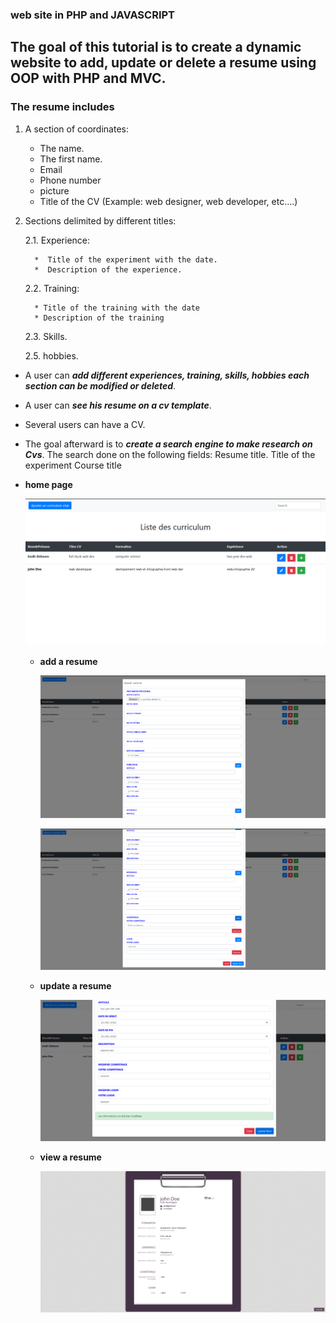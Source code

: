 ### web site in PHP and JAVASCRIPT  
## The goal of this tutorial is to create a dynamic website to add, update or delete a resume using OOP with PHP and MVC.

### The resume includes
1. A section of coordinates:
    * The name.
    * The first name.
    * Email
    * Phone number
    * picture
    * Title of the CV (Example: web designer, web developer, etc….)
 
 2. Sections delimited by different titles:
 
    2.1. Experience:
    
          *  Title of the experiment with the date.
          *  Description of the experience.

     2.2. Training:
     
          * Title of the training with the date
          * Description of the training

     2.3. Skills.

     2.5. hobbies. 

 * A user can ___add different experiences, training, skills, hobbies
  each section can be modified or deleted___.
  
 * A user can ___see his resume on a cv template___.
 
 * Several users can have a CV.
  
  * The goal afterward is to ___create a search engine to make research on Cvs___. The search done on the following fields:
    Resume title.
    Title of the experiment
    Course title
* __home page__ 
   
     ![home page design](https://github.com/ibtissembdh/add-a-resume/blob/master/cv/screenshots/1.PNG)
   
   * __add a resume__ 
   
       ![add a resume](https://github.com/ibtissembdh/add-a-resume/blob/master/cv/screenshots/5.PNG)
       
       ![add a resume](https://github.com/ibtissembdh/add-a-resume/blob/master/cv/screenshots/7.PNG)
   
   * __update a resume__ 
    
       ![update a resume](https://github.com/ibtissembdh/add-a-resume/blob/master/cv/screenshots/update.PNG)
   
   * __view a resume__ 
   
       ![resume template](https://github.com/ibtissembdh/add-a-resume/blob/master/cv/screenshots/8.PNG)
   
